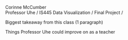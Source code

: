 Corinne McCumber \
Professor Uhe /
IS445 Data Visualization /
Final Project /

Biggest takeaway from this class (1 paragraph)

Things Professor Uhe could improve on as a teacher

